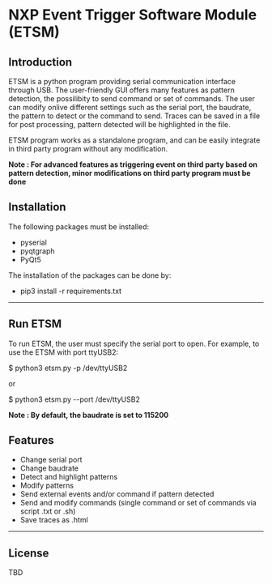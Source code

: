 # NXP Event Trigger Software Module (ETSM)

## Introduction

ETSM is a python program providing serial communication interface through USB. The user-friendly GUI offers many features as pattern detection,
the possilibity to send command or set of commands.
The user can modify onlive different settings such as the serial port, the baudrate, the pattern to detect or the command to send.
Traces can be saved in a file for post processing, pattern detected will be highlighted in the file.

ETSM program works as a standalone program, and can be easily integrate in third party program without any modification.

**Note : For advanced features as triggering event on third party based on pattern detection, minor modifications on third party program must be done**

## Installation

The following packages must be installed:
 - pyserial
 - pyqtgraph
 - PyQt5

The installation of the packages can be done by:
 - pip3 install -r requirements.txt

______________________________________________________________________________________________

## Run ETSM

To run ETSM, the user must specify the serial port to open.
For example, to use the ETSM with port ttyUSB2:

$ python3 etsm.py -p /dev/ttyUSB2

or

$ python3 etsm.py --port /dev/ttyUSB2

**Note : By default, the baudrate is set to 115200**

## Features

- Change serial port
- Change baudrate
- Detect and highlight patterns
- Modify patterns
- Send external events and/or command if pattern detected
- Send and modify commands (single command or set of commands via script .txt or .sh)
- Save traces as .html

_____________________________________________________________________________________

## License

TBD